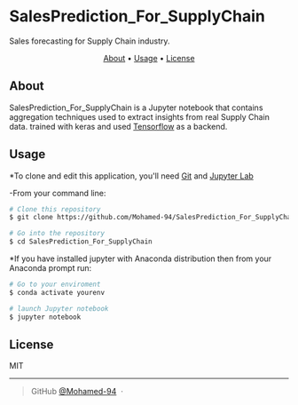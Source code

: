 # SalesPrediction_For_SupplyChain
Sales forecasting for Supply Chain industry.
 
<p align="center"> 
  <a href="#about">About</a> •
  <a href="#usage">Usage</a> •
  <a href="#license">License</a>
</p>

## About

SalesPrediction_For_SupplyChain is a Jupyter notebook that contains aggregation techniques used to extract insights from real Supply Chain data.
trained with keras and used [Tensorflow](https://www.tensorflow.org) as a backend.
  
 
## Usage

*To clone and edit this application, you'll need [Git](https://git-scm.com) and [Jupyter Lab](https://jupyter.org/)

-From your command line:

```bash
# Clone this repository
$ git clone https://github.com/Mohamed-94/SalesPrediction_For_SupplyChain

# Go into the repository
$ cd SalesPrediction_For_SupplyChain

```
*If you have installed jupyter with Anaconda distribution then from your Anaconda prompt run:

```bash
# Go to your enviroment
$ conda activate yourenv

# launch Jupyter notebook
$ jupyter notebook

```

## License

MIT

---

> GitHub [@Mohamed-94](https://github.com/Mohamed-94) &nbsp;&middot;&nbsp;
